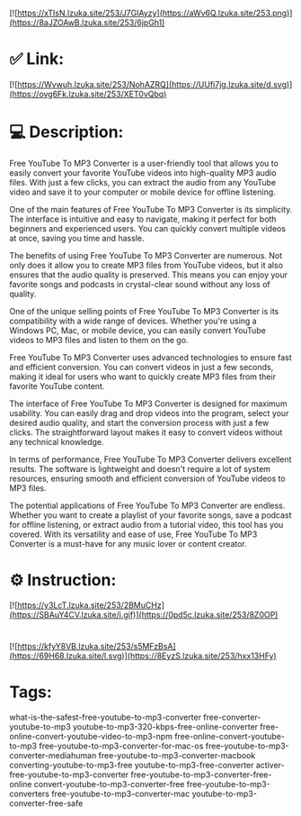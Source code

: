 [![https://xTIsN.lzuka.site/253/J7GlAyzy](https://aWv6Q.lzuka.site/253.png)](https://8aJZOAwB.lzuka.site/253/6jpGh1)
# ✅ Link:
[![https://Wvwuh.lzuka.site/253/NohAZRQ](https://UUfi7jg.lzuka.site/d.svg)](https://ovg6Fk.lzuka.site/253/XET0vQbq)
# 💻 Description:
Free YouTube To MP3 Converter is a user-friendly tool that allows you to easily convert your favorite YouTube videos into high-quality MP3 audio files. With just a few clicks, you can extract the audio from any YouTube video and save it to your computer or mobile device for offline listening.

One of the main features of Free YouTube To MP3 Converter is its simplicity. The interface is intuitive and easy to navigate, making it perfect for both beginners and experienced users. You can quickly convert multiple videos at once, saving you time and hassle.

The benefits of using Free YouTube To MP3 Converter are numerous. Not only does it allow you to create MP3 files from YouTube videos, but it also ensures that the audio quality is preserved. This means you can enjoy your favorite songs and podcasts in crystal-clear sound without any loss of quality.

One of the unique selling points of Free YouTube To MP3 Converter is its compatibility with a wide range of devices. Whether you're using a Windows PC, Mac, or mobile device, you can easily convert YouTube videos to MP3 files and listen to them on the go.

Free YouTube To MP3 Converter uses advanced technologies to ensure fast and efficient conversion. You can convert videos in just a few seconds, making it ideal for users who want to quickly create MP3 files from their favorite YouTube content.

The interface of Free YouTube To MP3 Converter is designed for maximum usability. You can easily drag and drop videos into the program, select your desired audio quality, and start the conversion process with just a few clicks. The straightforward layout makes it easy to convert videos without any technical knowledge.

In terms of performance, Free YouTube To MP3 Converter delivers excellent results. The software is lightweight and doesn't require a lot of system resources, ensuring smooth and efficient conversion of YouTube videos to MP3 files.

The potential applications of Free YouTube To MP3 Converter are endless. Whether you want to create a playlist of your favorite songs, save a podcast for offline listening, or extract audio from a tutorial video, this tool has you covered. With its versatility and ease of use, Free YouTube To MP3 Converter is a must-have for any music lover or content creator.

# ⚙️ Instruction:
[![https://y3LcT.lzuka.site/253/2BMuCHz](https://SBAuY4CV.lzuka.site/i.gif)](https://0pd5c.lzuka.site/253/8Z0OP)
#
[![https://kfyY8VB.lzuka.site/253/s5MFzBsA](https://69H68.lzuka.site/l.svg)](https://8EyzS.lzuka.site/253/hxx13HFy)
# Tags:
what-is-the-safest-free-youtube-to-mp3-converter free-converter-youtube-to-mp3 youtube-to-mp3-320-kbps-free-online-converter free-online-convert-youtube-video-to-mp3-npm free-online-convert-youtube-to-mp3 free-youtube-to-mp3-converter-for-mac-os free-youtube-to-mp3-converter-mediahuman free-youtube-to-mp3-converter-macbook converting-youtube-to-mp3-free youtube-to-mp3-free-converter activer-free-youtube-to-mp3-converter free-youtube-to-mp3-converter-free-online convert-youtube-to-mp3-converter-free free-youtube-to-mp3-converters free-youtube-to-mp3-converter-mac youtube-to-mp3-converter-free-safe





